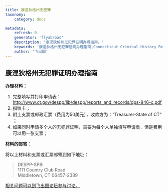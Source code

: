 ```yaml
---
title: 康涅狄格州无犯罪
taxonomy:
    category: docs

metadata:
    refresh: 0
    generator: 'flyabroad'
    description: '康涅狄格州无犯罪证明办理指南。'
    keywords: '康涅狄格州无犯罪证明办理指南,Connecticut Criminal History Record Check'
    author: '飞出国'
---
```


## 康涅狄格州无犯罪证明办理指南

**办理材料：**

1. 完整填写并打印申请表： http://www.ct.gov/despp/lib/despp/reports_and_records/dps-846-c.pdf
2. 指纹卡；
3. 附上支票或邮政汇票（费用为50美元），收款方为：“Treasurer-State of CT” ；
4. 如果同时申请多个人的无犯罪证明，需要为每个人单独填写申请表，但是费用可以用一张支票；

**材料的邮寄**：

将以上材料和支票或汇票邮寄到如下地址：

> DESPP-SPBI  
> 1111 Country Club Road  
>  Middletown, CT 06457-2389 

[相关问题可以到飞出国论坛参与讨论。](http://bbs.fcgvisa.com/t/17387?target=_blank)